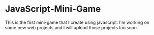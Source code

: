 # JavaScript-Mini-Game
This is the first mini-game that I create using javascript.
I'm working on some new web projects and I will upload those projects too soon.
